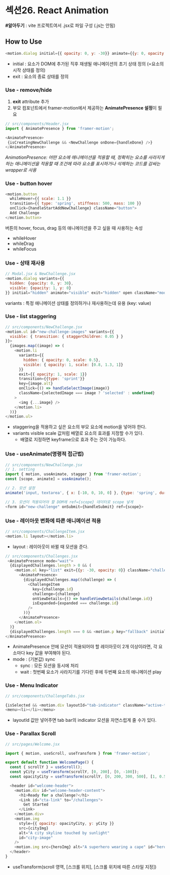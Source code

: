 # 섹션26. React Animation

**#알아두기** : vite 프로젝트여서 .jsx로 파일 구성 (.js는 안됨)

## How to Use
```javascript
<motion.dialog initial={{ opacity: 0, y: -30}} animate={{y: 0, opacity: 1}} exit={{ opacity: 0, y: 30 }} open className="modal">
```
- initial : 요소가 DOM에 추가된 직후 재생될 애니메이션의 초기 상태 정의 (=요소의 시작 상태를 정의)
- exit : 요소의 종료 상태를 정의

### Use - remove/hide
1. **exit** attribute 추가
2. 부모 컴포넌트에서 framer-motion에서 제공하는 **AnimatePresence 설정**이 필요

```javascript
// src/components/Header.jsx
import { AnimatePresence } from 'framer-motion';

<AnimatePresence>
 {isCreatingNewChallenge && <NewChallenge onDone={handleDone} />}
</AnimatePresence>
```
*AnimationPresence: 어떤 요소에 애니메이션을 적용할 때, 정확히는 요소를 사라지게 하는 애니메이션을 적용할 때 조건에 따라 요소를 표시하거나 삭제하는 코드를 감싸는 wrapper로 사용*

### Use - button hover
```javascript
<motion.button
  whileHover={{ scale: 1.1 }}
  transition={{ type: 'spring', stiffness: 500, mass: 100 }}
  onClick={handleStartAddNewChallenge} className="button">
  Add Challenge
</motion.button>
```
버튼의 hover, focus, drag 등의 애니메이션을 주고 싶을 때 사용하는 속성
- whileHover
- whileDrag
- whileFocus

### Use - 상태 재사용
```javascript
// Modal.jsx & NewChallenge.jsx
<motion.dialog variants={{
  hidden: {opacity: 0, y: 30},
  visible: {opacity: 1, y: 0}
}} initial="hidden" animate="visible" exit="hidden" open className="modal">
```
variants : 특정 애니메이션 상태를 정의하거나 재사용하는데 유용 (key: value)

### Use - list staggering
```javascript
// src/components/NewChallenge.jsx
<motion.ul id="new-challenge-images" variants={{
  visible: { transition: { staggerChildren: 0.05 } }
}}>
  {images.map((image) => (
    <motion.li
      variants={{
        hidden: { opacity: 0, scale: 0.5},
        visible: { opacity: 1, scale: [0.8, 1.3, 1]}
      }}              
      exit={{ opacity: 1, scale: 1}}
      transition={{type: 'sprint'}}
      key={image.alt}
      onClick={() => handleSelectImage(image)}
      className={selectedImage === image ? 'selected' : undefined}
    >
      <img {...image} />
    </motion.li>
  ))}
</motion.ul>
```
- staggering을 적용하고 싶은 요소의 부모 요소에 motion을 넣어야 한다.
- variants visible scale 값처럼 배열로 요소의 효과를 지정할 수가 있다.
  - 배열로 지정하면 keyframe으로 효과 주는 것이 가능하다.

### Use - useAnimate(명령적 접근법)
```javascript
// src/components/NewChallenge.jsx
// 1. setting
import { motion, useAnimate, stagger } from 'framer-motion';
const [scope, animate] = useAnimate();

// 2. 모션 설정
animate('input, textarea', { x: [-10, 0, 10, 0] }, {type: 'spring', duration: .2, delay: stagger(0.05)});

// 3. 모션이 적용되어야 할 DOM에 ref={scope} 데이터로 scope 넣게
<form id="new-challenge" onSubmit={handleSubmit} ref={scope}>
```

### Use - 레이아웃 변화에 따른 애니메이션 적용
```javascript
// src/components/ChallengeItem.jsx
<motion.li layout></motion.li>
```
- layout : 레이아웃이 바뀔 때 모션을 준다.


```javascript
// src/components/Challenges.jsx
 <AnimatePresence mode="wait">
  {displayedChallenges.length > 0 && (
    <motion.ol key="list" exit={{y: -30, opacity: 0}} className="challenge-items">
      <AnimatePresence>
        {displayedChallenges.map((challenge) => (
          <ChallengeItem
            key={challenge.id}
            challenge={challenge}
            onViewDetails={() => handleViewDetails(challenge.id)}
            isExpanded={expanded === challenge.id}
          />
        ))}
      </AnimatePresence>
    </motion.ol>
  )}
  {displayedChallenges.length === 0 && <motion.p key="fallback" initial={{opacity: 0, y: -20}} animate={{opacity: 1, y: 0}} exit={{opacity: 0, y: -20}}>No challenges found.</motion.p>}
</AnimatePresence>

```
- AnimatePresence 안에 모션이 적용되어야 할 레이아웃이 2개 이상이라면, 각 요소마다 key 값을 부여해야 된다.
- mode : (기본값) sync
  - sync : 모든 모션을 동시에 처리
  - wait : 첫번째 요소가 사라지기를 기다린 후에 두번째 요소의 애니메이션 play


### Use - Menu Indicator
  ```javascript
  // src/components/ChallengeTabs.jsx

  {isSelected && <motion.div layoutId="tab-indicator" className="active-tab-indicator" />}
  <menu><li></li></menu>
  ```
- layoutId 값만 넣어주면 tab bar의 indicator 모션을 자연스럽게 줄 수가 있다.


### Use - Parallax Scroll
```javascript
// src/pages/Welcome.jsx

import { motion, useScroll, useTransform } from 'framer-motion';

export default function WelcomePage() {
  const { scrollY } = useScroll();
  const yCity = useTransform(scrollY, [0, 200], [0, -100]);
  const opacityCity = useTransform(scrollY, [0, 200, 300, 500], [1, 0.5, 0.5, 0]);

  <header id="welcome-header">
    <motion.div id="welcome-header-content">
      <h1>Ready for a challenge?</h1>
      <Link id="cta-link" to="/challenges">
        Get Started
      </Link>
    </motion.div>
    <motion.img
      style={{ opacity: opacityCity, y: yCity }}
      src={cityImg}
      alt="A city skyline touched by sunlight"
      id="city-image"
    />
    <motion.img src={heroImg} alt="A superhero wearing a cape" id="hero-image" />
  </header>
}
```
- useTransform(scroll 영역, [스크롤 위치], [스크롤 위치에 따른 스타일 지정])
